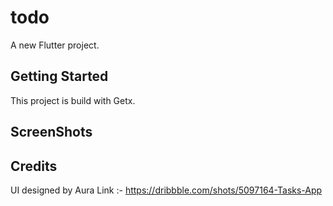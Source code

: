 # todo

A new Flutter project.

## Getting Started

This project is build with Getx.

## ScreenShots


## Credits

UI designed by Aura
Link :- https://dribbble.com/shots/5097164-Tasks-App
